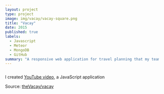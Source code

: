 ```yaml
---
layout: project
type: project
image: img/vacay/vacay-square.png
title: "Vacay"
date: 2015
published: true
labels:
  - Javascript
  - Meteor
  - MongoDB
  - GitHub
summary: "A responsive web application for travel planning that my team developed in ICS 415."
---
```


<img class="https://drive.google.com/file/d/1WNp-H86pH8ef6CWhx97-jukjy0O1h0tw/view">



I created [YouTube video](https://youtu.be/7EjPo7JJSfg?si=0CqL1GcHlBwO8TW-), a JavaScript application 


 
Source: <a href="https://github.com/theVacay/vacay">theVacay/vacay</a>
